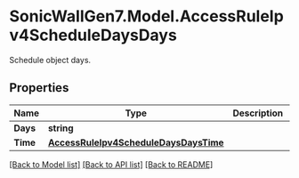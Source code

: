 # SonicWallGen7.Model.AccessRuleIpv4ScheduleDaysDays
Schedule object days.

## Properties

Name | Type | Description | Notes
------------ | ------------- | ------------- | -------------
**Days** | **string** |  | 
**Time** | [**AccessRuleIpv4ScheduleDaysDaysTime**](AccessRuleIpv4ScheduleDaysDaysTime.md) |  | 

[[Back to Model list]](../README.md#documentation-for-models) [[Back to API list]](../README.md#documentation-for-api-endpoints) [[Back to README]](../README.md)

